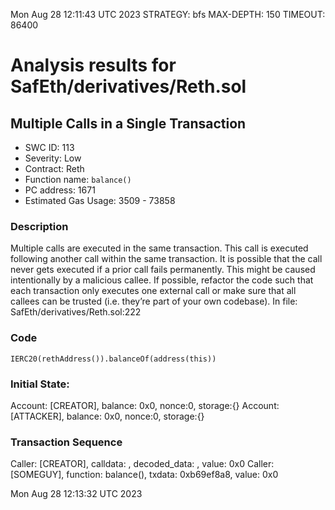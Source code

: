 Mon Aug 28 12:11:43 UTC 2023
STRATEGY: bfs
MAX-DEPTH: 150
TIMEOUT: 86400
# Analysis results for SafEth/derivatives/Reth.sol

## Multiple Calls in a Single Transaction
- SWC ID: 113
- Severity: Low
- Contract: Reth
- Function name: `balance()`
- PC address: 1671
- Estimated Gas Usage: 3509 - 73858

### Description

Multiple calls are executed in the same transaction.
This call is executed following another call within the same transaction. It is possible that the call never gets executed if a prior call fails permanently. This might be caused intentionally by a malicious callee. If possible, refactor the code such that each transaction only executes one external call or make sure that all callees can be trusted (i.e. they’re part of your own codebase).
In file: SafEth/derivatives/Reth.sol:222

### Code

```
IERC20(rethAddress()).balanceOf(address(this))
```

### Initial State:

Account: [CREATOR], balance: 0x0, nonce:0, storage:{}
Account: [ATTACKER], balance: 0x0, nonce:0, storage:{}

### Transaction Sequence

Caller: [CREATOR], calldata: , decoded_data: , value: 0x0
Caller: [SOMEGUY], function: balance(), txdata: 0xb69ef8a8, value: 0x0


Mon Aug 28 12:13:32 UTC 2023
